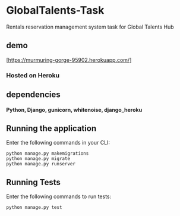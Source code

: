 # GlobalTalents-Task

Rentals reservation management system task for Global Talents Hub



## demo 
[https://murmuring-gorge-95902.herokuapp.com/]

### Hosted on Heroku

## dependencies
#### Python, Django, gunicorn, whitenoise, django_heroku

## Running the application 
Enter the following commands in your CLI:

```
python manage.py makemigrations
python manage.py migrate
python manage.py runserver
```

## Running Tests
Enter the following commands to run tests:

```
python manage.py test
```
